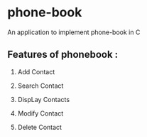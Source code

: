 # phone-book
An application to implement phone-book in C 

## Features of phonebook :
					
1. Add Contact

2. Search Contact

3. DispLay Contacts

4. Modify Contact

5. Delete Contact
